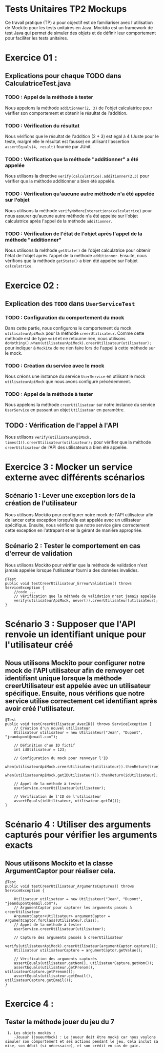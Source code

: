 # Tests Unitaires TP2 Mockups
Ce travail pratique (TP) a pour objectif est de familiariser avec l'utilisation de Mockito pour les tests unitaires en Java. Mockito est un framework de test Java qui permet de simuler des objets et
de définir leur comportement pour faciliter les tests unitaires.
# Exercice 01 : 
## Explications pour chaque TODO dans CalculatriceTest.java
### TODO : Appel de la méthode à tester
Nous appelons la méthode `additionner(2, 3)` de l'objet calculatrice pour vérifier son comportement et obtenir le résultat de l'addition.
### TODO : Vérification du résultat
Nous vérifions que le résultat de l'addition (2 + 3) est égal à 4 (Juste pour le teste, malgré elle le résultat est fausse) en utilisant l'assertion `assertEquals(4, result)` fournie par JUnit.
### TODO : Vérification que la méthode "additionner" a été appelée
Nous utilisons la directive `verify(calculatrice).additionner(2,3)` pour vérifier que la méthode additionner a bien été appelée.
### TODO : Vérification qu'aucune autre méthode n'a été appelée sur l'objet
Nous utilisons la méthode `verifyNoMoreInteractions(calculatrice)` pour nous assurer qu'aucune autre méthode n'a été appelée sur l'objet calculatrice après l'appel de la méthode `additionner`.
### TODO : Vérification de l'état de l'objet après l'appel de la méthode "additionner"
Nous utilisons la méthode `getState()` de l'objet calculatrice pour obtenir l'état de l'objet après l'appel de la méthode `additionner`. Ensuite, nous vérifions que la méthode `getState()` a bien été appelée sur l'objet `calculatrice`.

# Exercice 02 : 
## Explication des `TODO` dans `UserServiceTest`
### TODO : Configuration du comportement du mock
Dans cette partie, nous configurons le comportement du mock `utilisateurApiMock` pour la méthode `creerUtilisateur`. Comme cette méthode est de type `void` et ne retourne rien, nous utilisons `doNothing().when(utilisateurApiMock).creerUtilisateur(utilisateur);` pour indiquer à `Mockito` de ne rien faire lors de l'appel à cette méthode sur le mock.
### TODO : Création du service avec le mock
Nous créons une instance du service `UserService` en utilisant le mock `utilisateurApiMock` que nous avons configuré précédemment.
### TODO : Appel de la méthode à tester
Nous appelons la méthode `creerUtilisateur` sur notre instance du service `UserService` en passant un objet `Utilisateur` en paramètre.
## TODO : Vérification de l'appel à l'API
Nous utilisons `verify(utilisateurApiMock, times(1)).creerUtilisateur(utilisateur);` pour vérifier que la méthode `creerUtilisateur` de l'API des utilisateurs a bien été appelée.


# Exercice 3 : Mocker un service externe avec différents scénarios
## Scénario 1 : Lever une exception lors de la création de l'utilisateur
Nous utilisons Mockito pour configurer notre mock de l'API utilisateur afin de lancer cette exception lorsqu'elle est appelée avec un utilisateur spécifique. Ensuite, nous vérifions que notre service gère correctement cette exception en l'attrapant et en la gérant de manière appropriée.

## Scénario 2 : Tester le comportement en cas d'erreur de validation
Nous utilisons Mockito pour vérifier que la méthode de validation n'est jamais appelée lorsque l'utilisateur fourni a des données invalides.
```
@Test
public void testCreerUtilisateur_ErreurValidation() throws ServiceException {
    //code ...
    // Vérification que la méthode de validation n'est jamais appelée
    verify(utilisateurApiMock, never()).creerUtilisateur(utilisateur);
}

```
# Scénario 3 : Supposer que l'API renvoie un identifiant unique pour l'utilisateur créé
## Nous utilisons Mockito pour configurer notre mock de l'API utilisateur afin de renvoyer cet identifiant unique lorsque la méthode creerUtilisateur est appelée avec un utilisateur spécifique. Ensuite, nous vérifions que notre service utilise correctement cet identifiant après avoir créé l'utilisateur.
```
@Test
public void testCreerUtilisateur_AvecID() throws ServiceException {
    // Création d'un nouvel utilisateur
    Utilisateur utilisateur = new Utilisateur("Jean", "Dupont", "jeandupont@email.com");

    // Définition d'un ID fictif
    int idUtilisateur = 123;

    // Configuration du mock pour renvoyer l'ID
    when(utilisateurApiMock.creerUtilisateur(utilisateur)).thenReturn(true);
    when(utilisateurApiMock.getIDUtilisateur()).thenReturn(idUtilisateur);

    // Appel de la méthode à tester
    userService.creerUtilisateur(utilisateur);

    // Vérification de l'ID de l'utilisateur
    assertEquals(idUtilisateur, utilisateur.getId());
}

```
# Scénario 4 : Utiliser des arguments capturés pour vérifier les arguments exacts
## Nous utilisons Mockito et la classe ArgumentCaptor pour réaliser cela.
```
@Test
public void testCreerUtilisateur_ArgumentsCaptures() throws ServiceException {
    
    Utilisateur utilisateur = new Utilisateur("Jean", "Dupont", "jeandupont@email.com");
    // ArgumentCaptor pour capturer les arguments passés à creerUtilisateur
    ArgumentCaptor<Utilisateur> argumentCaptor = ArgumentCaptor.forClass(Utilisateur.class);
    // Appel de la méthode à tester
    userService.creerUtilisateur(utilisateur);

    // Capture des arguments passés à creerUtilisateur
    verify(utilisateurApiMock).creerUtilisateur(argumentCaptor.capture());
    Utilisateur utilisateurCapture = argumentCaptor.getValue();

    // Vérification des arguments capturés
    assertEquals(utilisateur.getNom(), utilisateurCapture.getNom());
    assertEquals(utilisateur.getPrenom(), utilisateurCapture.getPrenom());
    assertEquals(utilisateur.getEmail(), utilisateurCapture.getEmail());
}

```

# Exercice 4 : 
## Tester la méthode jouer du jeu du 7 
     1. Les objets mockés :
        -Joueur (joueurMock) : Le joueur doit être mocké car nous voulons simuler son comportement et ses actions pendant le jeu. Cela inclut sa mise, son débit (si nécessaire), et son crédit en cas de gain.
